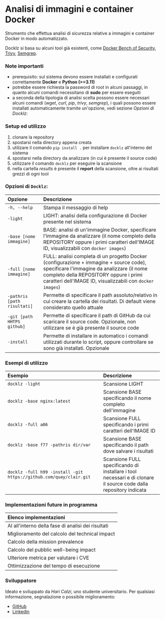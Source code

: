 # Analisi di immagini e container Docker
Strumento che effettua analisi di sicurezza relative a immagini e container Docker in modo automatizzato.

Docklz si basa su alcuni tool già esistenti, come [Docker Bench of Security](https://github.com/docker/docker-bench-security), [Trivy](https://github.com/aquasecurity/trivy), [Semgrep](https://github.com/semgrep/semgrep).

### Note importanti
- prerequisito: sul sistema devono essere installati e configurati correttamente **Docker** e **Python (>=3.11)**
- potrebbe essere richiesta la password di root in alcuni passaggi, in quanto alcuni comandi necessitano di **sudo** per essere eseguiti
- a seconda della tipologia di analisi scelta possono essere necessari alcuni comandi (*wget*, *curl*, *pip*, *trivy*, *semgrep*), i quali possono essere installati automaticamente tramite un'opzione, vedi sezione *Opzioni di Docklz*:

### Setup ed utilizzo
1. clonare la repository
2. spostarsi nella directory appena creata
3. utilizare il comando `pip install .` per installare `docklz` all'interno del sistema
4. spostarsi nella directory da analizzare (in cui è presente il source code)
5. utilizzare il comando `docklz` per eseguire la scansione
6. nella cartella *results* è presente il **report** della scansione, oltre ai risultati grezzi di ogni tool

### Opzioni di `Docklz`:
|Opzione|Descrizione|
|:---|:---|
|`-h, --help`|Stampa il messaggio di help|
|`-light`|LIGHT: analisi della configurazione di Docker presente nel sistema|
|`-base [nome immagine]`|BASE: analisi di un'immagine Docker, specificare l'immagine da analizzare (il nome completo della REPOSITORY oppure i primi caratteri dell'IMAGE ID, visualizzabili con `docker images`)|
|`-full [nome immagine]`|FULL: analisi completa di un progetto Docker (configurazione + immagine + source code), specificare l'immagine da analizzare (il nome completo della REPOSITORY oppure i primi caratteri dell'IMAGE ID, visualizzabili con `docker images`)|
|`-pathris [path risultati]`|Permette di specificare il path assoluto/relativo in cui creare la cartella dei risultati. Di default viene considerato quello attuale|
|`-git [path HHTPS github]`|Permette di specificare il path di GitHub da cui scaricare il source code. Opzionale, non utilizzare se è già presente il source code|
|`-install`|Permette di installare in automatico i comandi utilizzati durante lo script, oppure controllare se sono già installati. Opzionale|

### Esempi di utilizzo
|Esempio|Descrizione|
|:---|:---|
|`docklz -light`|Scansione LIGHT|
|`docklz -base nginx:latest`|Scansione BASE specificando il nome completo dell'immagine|
|`docklz -full a06`|Scansione FULL specificando i primi caratteri dell'IMAGE ID|
|`docklz -base f77 -pathris dir/var `|Scansione BASE specificando il path dove salvare i risultati|
|`docklz -full h99 -install -git https://github.com/quay/clair.git`|Scansione FULL specificando di installare i tool necessari e di clonare il source code dalla repository indicata|

### Implementazioni future in programma
|Elenco implementazioni|
|:---|
|AI all'interno della fase di analisi dei risultati|
|Miglioramento del calcolo del technical impact|
|Calcolo della mission prevalence|
|Calcolo del pubblic well-being impact|
|Ulteriore metrica per valutare i CVE|
|Ottimizzazione del tempo di esecuzione|

### Sviluppatore
Ideato e sviluppato da *Hari Calzi*, uno studente universitario.
Per qualsiasi informazione, segnalazione o possibile miglioramento:
- [GitHub](https://github.com/haricalzi)
- [Linkedin](https://www.linkedin.com/in/haricalzi/)
